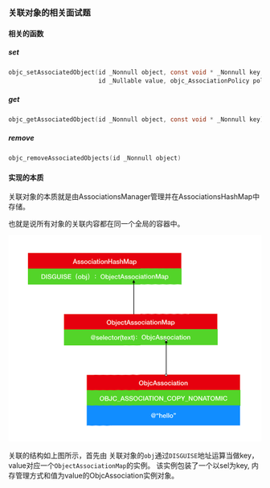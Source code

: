 ### 关联对象的相关面试题

#### 相关的函数

##### set


```objective-c
objc_setAssociatedObject(id _Nonnull object, const void * _Nonnull key,
                         id _Nullable value, objc_AssociationPolicy policy)
```


##### get


```objective-c
objc_getAssociatedObject(id _Nonnull object, const void * _Nonnull key)
```

##### remove

```objective-c
objc_removeAssociatedObjects(id _Nonnull object)
```


#### 实现的本质
关联对象的本质就是由AssociationsManager管理并在AssociationsHashMap中存储。

也就是说所有对象的关联内容都在同一个全局的容器中。

![](./img/Snip20190301_42.png)

关联的结构如上图所示，首先由 关联对象的`obj`通过`DISGUISE`地址运算当做key，value对应一个`ObjectAssociationMap`的实例。 该实例包装了一个以sel为key, 内存管理方式和值为value的ObjcAssociation实例对象。

